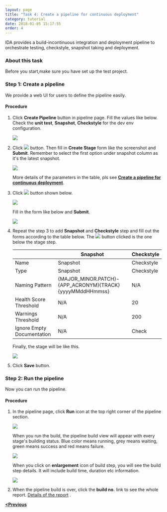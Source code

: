 ```yaml
---
layout: page
title: "Task 4: Create a pipeline for continuous deployment"
category: tutorial
date: 2018-01-05 15:17:55
order: 4
---
```


IDA provides a build-incontinuous  integration  and deployment  pipeline to orchestrate  testing, checkstyle,  snapshot  taking and deployment.
### About this task
  Before you start,make sure you have set up the test project. 
### Step 1: Create a pipeline

  We provide a web UI for users to  define the pipeline easily.
  
#### Procedure

  1. Click **Create Pipeline** button in pipeline page. Fill the values like below. Check the **unit test**, **Snapshot**, **Checkstyle** for the dev env configuration.
  
     ![][pipeline_define]  
     
  2. Click ![][pipeline_add_stage] button. Then fill in **Create Stage** form like the screenshot and **Submit**. Remember to select the first option under snapshot column as it's the latest snapshot.
  
     ![][pipeline_create_stage]
     
     More details of the parameters in the table, pls see **[Create a pipeline for continuous deployment][2]**.
  
  3. Click ![][pipeline_add_stage] button shown below. 
  
     ![][pipeline_add_step]
     
     Fill in the form like below and **Submit**.
     
     ![][pipeline_create_test_step]
 
  4. Repeat the step 3 to add **Snapshot** and **Checkstyle** step and fill out the forms according to the table below. The ![][pipeline_add_stage] button clicked is the one below the stage step.
  
     |    |Snapshot               | Checkstyle|
     |----|---------------------- |-------------|
     |Name |Snapshot               | Checkstyle|
     |Type |Snapshot               | Checkstyle|
     |Naming Pattern|{MAJOR_MINOR.PATCH}-{APP_ACRONYM}{TRACK}{yyyyMMddHHmmss}|N/A|
     |Health Score Threshold|N/A   |20|
     |Warnings Threshold|N/A|200|
     |Ignore Empty Documentation|N/A| Check|
     
     Finally, the stage will be like this.
     
     ![][pipeline_stages_tutorial]
     
  5. Click **Save** button.

###  Step 2: Run the pipeline

  Now you can run the pipeline.

#### Procedure
 1. In the pipeline page, click **Run** icon at the top right corner of the pipeline section.  
  
     ![][pipeline_build] 
  
     When you run the build, the pipeline build view will appear with every stage's building status. Blue color means running, grey means waiting, green means success and red means failure.
     
     ![][pipeline_flow]   

     When you click on **enlargement** icon of build step, you will see the build step details. It will include build time, duration etc information. 

     ![][pipeline_step]

  2. When the pipeline build is over, click the **build no.** link to see the whole report. [Details of the report] .
  
  **[<Previous][1]**

[pipeline_define]: ../images/pipeline/pipeline_define.png
[pipeline_add_stage]: ../images/pipeline/pipeline_add_stage.png
[pipeline_create_stage]: ../images/pipeline/pipeline_create_stage.png
[pipeline_add_step]: ../images/pipeline/pipeline_add_step.png
[pipeline_create_test_step]: ../images/pipeline/pipeline_create_test_step.png
[pipeline_stages_tutorial]: ../images/pipeline/pipeline_stages_tutorial.png
[pipeline_add_step_below_test]: ../images/pipeline/pipeline_add_step_below_test.png
[pipeline_run]: ../images/pipeline/pipeline_build.png
[pipeline_build]: ../images/pipeline/pipeline_build.png
[pipeline_step]: ../images/pipeline/pipeline_stepdetail.png
[pipeline_flow]: ../images/pipeline/pipeline_flow.png
[Details of the report]: ../pipeline/pipeline-report.html
[1]: ../tutorial/tutorial-set-up-checkstyle.html
[2]: ../pipeline/pipeline-create-a-pipeline-for-continuous-deployment.html
